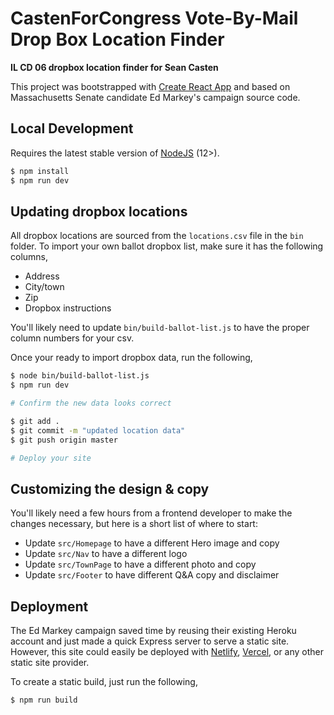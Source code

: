 # CastenForCongress Vote-By-Mail Drop Box Location Finder

<b>IL CD 06 dropbox location finder for Sean Casten</b>

This project was bootstrapped with [Create React App](https://github.com/facebook/create-react-app) and based on Massachusetts Senate candidate Ed Markey's campaign source code.

## Local Development

Requires the latest stable version of [NodeJS](https://nodejs.org/) (12>).

```sh
$ npm install
$ npm run dev
```

## Updating dropbox locations

All dropbox locations are sourced from the `locations.csv` file in the `bin` folder. To import your own ballot dropbox list, make sure it has the following columns,

- Address
- City/town
- Zip
- Dropbox instructions

You'll likely need to update `bin/build-ballot-list.js` to have the proper column numbers for your csv.

Once your ready to import dropbox data, run the following,

```sh
$ node bin/build-ballot-list.js
$ npm run dev

# Confirm the new data looks correct

$ git add .
$ git commit -m "updated location data"
$ git push origin master

# Deploy your site
```

## Customizing the design & copy

You'll likely need a few hours from a frontend developer to make the changes necessary, but here is a short list of where to start:

- Update `src/Homepage` to have a different Hero image and copy
- Update `src/Nav` to have a different logo
- Update `src/TownPage` to have a different photo and copy
- Update `src/Footer` to have different Q&A copy and disclaimer

## Deployment

The Ed Markey campaign saved time by reusing their existing Heroku account and just made a quick Express server to serve a static site. However, this site could easily be deployed with [Netlify](https://www.netlify.com/), [Vercel](https://vercel.com/), or any other static site provider.

To create a static build, just run the following,

```ssh
$ npm run build
```
